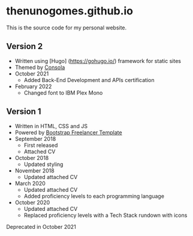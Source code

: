 # thenunogomes.github.io

This is the source code for my personal website.

## Version 2

- Written using [Hugo] (https://gohugo.io/) framework for static sites
- Themed by [Consola](https://github.com/TheNunoGomes/consola-theme)
- October 2021
  - Added Back-End Development and APIs certification
- February 2022
  - Changed font to IBM Plex Mono

## Version 1

- Written in HTML, CSS and JS
- Powered by [Bootstrap Freelancer Template](https://startbootstrap.com/theme/freelancer)
- September 2018
  - First released
  - Attached CV
- October 2018
  - Updated styling
- November 2018
  - Updated attached CV
- March 2020
  - Updated attached CV
  - Added proficiency levels to each programming language
- October 2020
  - Updated attached CV
  - Replaced proficiency levels with a Tech Stack rundown with icons

Deprecated in October 2021
